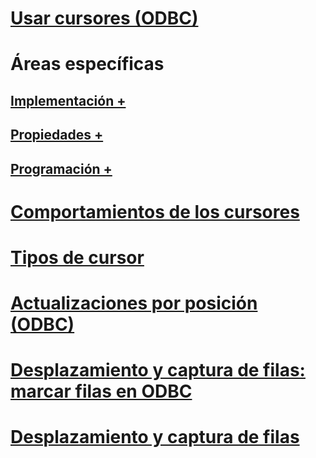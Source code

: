# [Usar cursores (ODBC)](using-cursors-odbc.md)

# Áreas específicas
## [Implementación +](../../relational-databases/native-client-odbc-cursors/implementation/how-cursors-are-implemented.md)
## [Propiedades +](../../relational-databases/native-client-odbc-cursors/properties/cursor-properties.md)
## [Programación +](../../relational-databases/native-client-odbc-cursors/programming/cursor-programming-details-odbc.md)

# [Comportamientos de los cursores](cursor-behaviors.md)
# [Tipos de cursor](cursor-types.md)
# [Actualizaciones por posición (ODBC)](positioned-updates-odbc.md)
# [Desplazamiento y captura de filas: marcar filas en ODBC](scrolling-and-fetching-rows-bookmarking-rows-in-odbc.md)
# [Desplazamiento y captura de filas](scrolling-and-fetching-rows.md)
